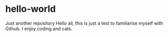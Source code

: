 # hello-world
Just another repository
Hello all, this is just a test to familiarise myself with Github.
I enjoy coding and cats.
